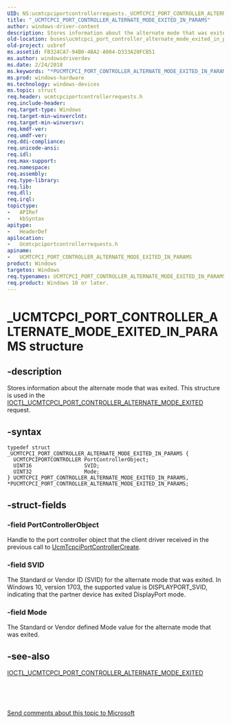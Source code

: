 ```yaml
---
UID: NS:ucmtcpciportcontrollerrequests._UCMTCPCI_PORT_CONTROLLER_ALTERNATE_MODE_EXITED_IN_PARAMS
title: "_UCMTCPCI_PORT_CONTROLLER_ALTERNATE_MODE_EXITED_IN_PARAMS"
author: windows-driver-content
description: Stores information about the alternate mode that was exited. This structure is used in the IOCTL_UCMTCPCI_PORT_CONTROLLER_ALTERNATE_MODE_EXITED request.
old-location: buses\ucmtcpci_port_controller_alternate_mode_exited_in_params.htm
old-project: usbref
ms.assetid: FB324CA7-94B0-4BA2-A004-D333A20FCB51
ms.author: windowsdriverdev
ms.date: 2/24/2018
ms.keywords: "*PUCMTCPCI_PORT_CONTROLLER_ALTERNATE_MODE_EXITED_IN_PARAMS, PUCMTCPCI_PORT_CONTROLLER_ALTERNATE_MODE_EXITED_IN_PARAMS, PUCMTCPCI_PORT_CONTROLLER_ALTERNATE_MODE_EXITED_IN_PARAMS structure pointer [Buses], UCMTCPCI_PORT_CONTROLLER_ALTERNATE_MODE_EXITED_IN_PARAMS, UCMTCPCI_PORT_CONTROLLER_ALTERNATE_MODE_EXITED_IN_PARAMS structure [Buses], _UCMTCPCI_PORT_CONTROLLER_ALTERNATE_MODE_EXITED_IN_PARAMS, buses.ucmtcpci_port_controller_alternate_mode_exited_in_params, ucmtcpciportcontrollerrequests/PUCMTCPCI_PORT_CONTROLLER_ALTERNATE_MODE_EXITED_IN_PARAMS, ucmtcpciportcontrollerrequests/UCMTCPCI_PORT_CONTROLLER_ALTERNATE_MODE_EXITED_IN_PARAMS"
ms.prod: windows-hardware
ms.technology: windows-devices
ms.topic: struct
req.header: ucmtcpciportcontrollerrequests.h
req.include-header: 
req.target-type: Windows
req.target-min-winverclnt: 
req.target-min-winversvr: 
req.kmdf-ver: 
req.umdf-ver: 
req.ddi-compliance: 
req.unicode-ansi: 
req.idl: 
req.max-support: 
req.namespace: 
req.assembly: 
req.type-library: 
req.lib: 
req.dll: 
req.irql: 
topictype:
-	APIRef
-	kbSyntax
apitype:
-	HeaderDef
apilocation:
-	Ucmtcpciportcontrollerrequests.h
apiname:
-	UCMTCPCI_PORT_CONTROLLER_ALTERNATE_MODE_EXITED_IN_PARAMS
product: Windows
targetos: Windows
req.typenames: UCMTCPCI_PORT_CONTROLLER_ALTERNATE_MODE_EXITED_IN_PARAMS, *PUCMTCPCI_PORT_CONTROLLER_ALTERNATE_MODE_EXITED_IN_PARAMS
req.product: Windows 10 or later.
---
```


# _UCMTCPCI_PORT_CONTROLLER_ALTERNATE_MODE_EXITED_IN_PARAMS structure


## -description


Stores information about the  alternate mode that was exited. This structure is used in the 
             <a href="..\ucmtcpciportcontrollerrequests\ni-ucmtcpciportcontrollerrequests-ioctl_ucmtcpci_port_controller_alternate_mode_exited.md">IOCTL_UCMTCPCI_PORT_CONTROLLER_ALTERNATE_MODE_EXITED</a>  request. 


## -syntax


````
typedef struct _UCMTCPCI_PORT_CONTROLLER_ALTERNATE_MODE_EXITED_IN_PARAMS {
  UCMTCPCIPORTCONTROLLER PortControllerObject;
  UINT16                 SVID;
  UINT32                 Mode;
} UCMTCPCI_PORT_CONTROLLER_ALTERNATE_MODE_EXITED_IN_PARAMS, *PUCMTCPCI_PORT_CONTROLLER_ALTERNATE_MODE_EXITED_IN_PARAMS;
````


## -struct-fields




### -field PortControllerObject

Handle to the port controller object that the client driver received in the previous call to <a href="..\ucmtcpciportcontroller\nf-ucmtcpciportcontroller-ucmtcpciportcontrollercreate.md">UcmTcpciPortControllerCreate</a>.


### -field SVID

The Standard or Vendor ID (SVID) for the alternate mode that was exited. In Windows 10, version 1703, the supported  value is DISPLAYPORT_SVID, indicating that the partner device has exited DisplayPort mode. 


### -field Mode

The Standard or Vendor defined Mode value for the alternate mode that was exited. 


## -see-also

<a href="..\ucmtcpciportcontrollerrequests\ni-ucmtcpciportcontrollerrequests-ioctl_ucmtcpci_port_controller_alternate_mode_exited.md">IOCTL_UCMTCPCI_PORT_CONTROLLER_ALTERNATE_MODE_EXITED</a>



 

 

<a href="mailto:wsddocfb@microsoft.com?subject=Documentation%20feedback [usbref\buses]:%20UCMTCPCI_PORT_CONTROLLER_ALTERNATE_MODE_EXITED_IN_PARAMS structure%20 RELEASE:%20(2/24/2018)&amp;body=%0A%0APRIVACY STATEMENT%0A%0AWe use your feedback to improve the documentation. We don't use your email address for any other purpose, and we'll remove your email address from our system after the issue that you're reporting is fixed. While we're working to fix this issue, we might send you an email message to ask for more info. Later, we might also send you an email message to let you know that we've addressed your feedback.%0A%0AFor more info about Microsoft's privacy policy, see http://privacy.microsoft.com/en-us/default.aspx." title="Send comments about this topic to Microsoft">Send comments about this topic to Microsoft</a>

